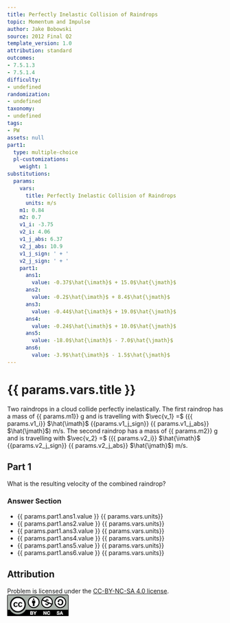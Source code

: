 ```yaml
---
title: Perfectly Inelastic Collision of Raindrops
topic: Momentum and Impulse
author: Jake Bobowski
source: 2012 Final Q2
template_version: 1.0
attribution: standard
outcomes:
- 7.5.1.3
- 7.5.1.4
difficulty:
- undefined
randomization:
- undefined
taxonomy:
- undefined
tags:
- PW
assets: null
part1:
  type: multiple-choice
  pl-customizations:
    weight: 1
substitutions:
  params:
    vars:
      title: Perfectly Inelastic Collision of Raindrops
      units: m/s
    m1: 0.84
    m2: 0.7
    v1_i: -3.75
    v2_i: 4.06
    v1_j_abs: 6.37
    v2_j_abs: 10.9
    v1_j_sign: ' + '
    v2_j_sign: ' + '
    part1:
      ans1:
        value: -0.37$\hat{\imath}$ + 15.0$\hat{\jmath}$
      ans2:
        value: -0.2$\hat{\imath}$ + 8.4$\hat{\jmath}$
      ans3:
        value: -0.44$\hat{\imath}$ + 19.0$\hat{\jmath}$
      ans4:
        value: -0.24$\hat{\imath}$ + 10.0$\hat{\jmath}$
      ans5:
        value: -18.0$\hat{\imath}$ - 7.0$\hat{\jmath}$
      ans6:
        value: -3.9$\hat{\imath}$ - 1.5$\hat{\jmath}$
---
```

# {{ params.vars.title }}
Two raindrops in a cloud collide perfectly inelastically. The first raindrop has a mass of {{ params.m1}} g and is travelling with $\vec{v_1} =$ ({{ params.v1_i}} $\hat{\imath}$ {{params.v1_j_sign}} {{ params.v1_j_abs}} $\hat{\jmath}$) m/s.
The second raindrop has a mass of {{ params.m2}} g and is travelling with $\vec{v_2} =$ ({{ params.v2_i}} $\hat{\imath}$ {{params.v2_j_sign}} {{ params.v2_j_abs}} $\hat{\jmath}$) m/s.

## Part 1

What is the resulting velocity of the combined raindrop?

### Answer Section

- {{ params.part1.ans1.value }} {{ params.vars.units}}
- {{ params.part1.ans2.value }} {{ params.vars.units}}
- {{ params.part1.ans3.value }} {{ params.vars.units}}
- {{ params.part1.ans4.value }} {{ params.vars.units}}
- {{ params.part1.ans5.value }} {{ params.vars.units}}
- {{ params.part1.ans6.value }} {{ params.vars.units}}

## Attribution

Problem is licensed under the [CC-BY-NC-SA 4.0 license](https://creativecommons.org/licenses/by-nc-sa/4.0/).<br> ![The Creative Commons 4.0 license requiring attribution-BY, non-commercial-NC, and share-alike-SA license.](https://raw.githubusercontent.com/firasm/bits/master/by-nc-sa.png)